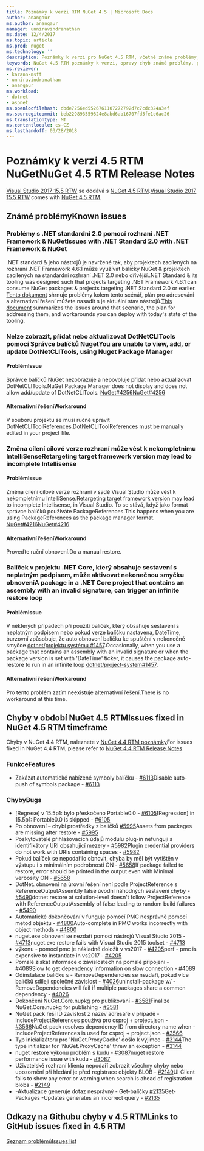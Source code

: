 ```yaml
---
title: Poznámky k verzi RTM NuGet 4.5 | Microsoft Docs
author: anangaur
ms.author: anangaur
manager: unniravindranathan
ms.date: 12/4/2017
ms.topic: article
ms.prod: nuget
ms.technology: ''
description: Poznámky k verzi pro NuGet 4.5 RTM, včetně známé problémy, opravy chyb, přidaných funkcí a chcete.
keywords: NuGet 4.5 RTM poznámky k verzi, opravy chyb známé problémy, přidat funkce, chcete
ms.reviewer:
- karann-msft
- unniravindranathan
- anangaur
ms.workload:
- dotnet
- aspnet
ms.openlocfilehash: dbde7256ed5526761107272792d7c7cdc324a3ef
ms.sourcegitcommit: beb229893559824e8abd6ab16707fd5fe1c6ac26
ms.translationtype: MT
ms.contentlocale: cs-CZ
ms.lasthandoff: 03/28/2018
---
```

# <a name="nuget-45-rtm-release-notes"></a><span data-ttu-id="53373-104">Poznámky k verzi 4.5 RTM NuGet</span><span class="sxs-lookup"><span data-stu-id="53373-104">NuGet 4.5 RTM Release Notes</span></span>

<span data-ttu-id="53373-105">[Visual Studio 2017 15,5 RTW](https://www.visualstudio.com/news/releasenotes/vs2017-relnotes) se dodává s [NuGet 4.5 RTM](https://dist.nuget.org/win-x86-commandline/v4.5.0/nuget.exe).</span><span class="sxs-lookup"><span data-stu-id="53373-105">[Visual Studio 2017 15.5 RTW](https://www.visualstudio.com/news/releasenotes/vs2017-relnotes) comes with [NuGet 4.5 RTM](https://dist.nuget.org/win-x86-commandline/v4.5.0/nuget.exe).</span></span>

## <a name="known-issues"></a><span data-ttu-id="53373-106">Známé problémy</span><span class="sxs-lookup"><span data-stu-id="53373-106">Known issues</span></span>

### <a name="issues-with-net-standard-20-with-net-framework--nuget"></a><span data-ttu-id="53373-107">Problémy s .NET standardní 2.0 pomocí rozhraní .NET Framework & NuGet</span><span class="sxs-lookup"><span data-stu-id="53373-107">Issues with .NET Standard 2.0 with .NET Framework & NuGet</span></span> 

<span data-ttu-id="53373-108">.NET standard & jeho nástrojů je navržené tak, aby projektech zacílených na rozhraní .NET Framework 4.6.1 může využívat balíčky NuGet & projektech zacílených na standardní rozhraní .NET 2.0 nebo dřívější.</span><span class="sxs-lookup"><span data-stu-id="53373-108">.NET Standard & its tooling was designed such that projects targeting .NET Framework 4.6.1 can consume NuGet packages & projects targeting .NET Standard 2.0 or earlier.</span></span> <span data-ttu-id="53373-109">[Tento dokument](https://github.com/dotnet/standard/issues/481) shrnuje problémy kolem tento scénář, plán pro adresování a alternativní řešení můžete nasadit s je aktuální stav nástrojů.</span><span class="sxs-lookup"><span data-stu-id="53373-109">[This document](https://github.com/dotnet/standard/issues/481) summarizes the issues around that scenario, the plan for addressing them, and workarounds you can deploy with today's state of the tooling.</span></span>

### <a name="you-are-unable-to-view-add-or-update-dotnetclitools-using-nuget-package-manager"></a><span data-ttu-id="53373-110">Nelze zobrazit, přidat nebo aktualizovat DotNetCLITools pomocí Správce balíčků Nuget</span><span class="sxs-lookup"><span data-stu-id="53373-110">You are unable to view, add, or update DotNetCLITools, using Nuget Package Manager</span></span>

#### <a name="issue"></a><span data-ttu-id="53373-111">Problém</span><span class="sxs-lookup"><span data-stu-id="53373-111">Issue</span></span>

<span data-ttu-id="53373-112">Správce balíčků NuGet nezobrazuje a nepovoluje přidat nebo aktualizovat DotNetCLITools.</span><span class="sxs-lookup"><span data-stu-id="53373-112">NuGet Package Manager does not display and does not allow add/update of DotNetCLITools.</span></span> [<span data-ttu-id="53373-113">NuGet#4256</span><span class="sxs-lookup"><span data-stu-id="53373-113">NuGet#4256</span></span>](https://github.com/NuGet/Home/issues/4256)

#### <a name="workaround"></a><span data-ttu-id="53373-114">Alternativní řešení</span><span class="sxs-lookup"><span data-stu-id="53373-114">Workaround</span></span>

<span data-ttu-id="53373-115">V souboru projektu se musí ručně upravit DotNetCLIToolReferences.</span><span class="sxs-lookup"><span data-stu-id="53373-115">DotNetCLIToolReferences must be manually edited in your project file.</span></span>

### <a name="retargeting-target-framework-version-may-lead-to-incomplete-intellisense"></a><span data-ttu-id="53373-116">Změna cílení cílové verze rozhraní může vést k nekompletnímu IntelliSense</span><span class="sxs-lookup"><span data-stu-id="53373-116">Retargeting target framework version may lead to incomplete Intellisense</span></span>

#### <a name="issue"></a><span data-ttu-id="53373-117">Problém</span><span class="sxs-lookup"><span data-stu-id="53373-117">Issue</span></span>

<span data-ttu-id="53373-118">Změna cílení cílové verze rozhraní v sadě Visual Studio může vést k nekompletnímu IntelliSense.</span><span class="sxs-lookup"><span data-stu-id="53373-118">Retargeting target framework version may lead to incomplete Intellisense, in Visual Studio.</span></span> <span data-ttu-id="53373-119">To se stává, když jako formát správce balíčků používáte PackageReferences.</span><span class="sxs-lookup"><span data-stu-id="53373-119">This happens when you are using PackageReferences as the package manager format.</span></span> [<span data-ttu-id="53373-120">NuGet#4216</span><span class="sxs-lookup"><span data-stu-id="53373-120">NuGet#4216</span></span>](https://github.com/NuGet/Home/issues/4216)

#### <a name="workaround"></a><span data-ttu-id="53373-121">Alternativní řešení</span><span class="sxs-lookup"><span data-stu-id="53373-121">Workaround</span></span>

<span data-ttu-id="53373-122">Proveďte ruční obnovení.</span><span class="sxs-lookup"><span data-stu-id="53373-122">Do a manual restore.</span></span>

### <a name="a-package-in-a-net-core-project-that-contains-an-assembly-with-an-invalid-signature-can-trigger-an-infinite-restore-loop"></a><span data-ttu-id="53373-123">Balíček v projektu .NET Core, který obsahuje sestavení s neplatným podpisem, může aktivovat nekonečnou smyčku obnovení</span><span class="sxs-lookup"><span data-stu-id="53373-123">A package in a .NET Core project that contains an assembly with an invalid signature, can trigger an infinite restore loop</span></span>

#### <a name="issue"></a><span data-ttu-id="53373-124">Problém</span><span class="sxs-lookup"><span data-stu-id="53373-124">Issue</span></span>

<span data-ttu-id="53373-125">V některých případech při použití balíček, který obsahuje sestavení s neplatným podpisem nebo pokud verze balíčku nastavena, DateTime, burzovní způsobuje, že auto obnovení balíčku ke spuštění v nekonečné smyčce [dotnet/projektu systému #1457](https://github.com/dotnet/project-system/issues/1457).</span><span class="sxs-lookup"><span data-stu-id="53373-125">Occasionally, when you use a package that contains an assembly with an invalid signature or when the package version is set with 'DateTime' ticker, it causes the package auto-restore to run in an infinite loop [dotnet/project-system#1457](https://github.com/dotnet/project-system/issues/1457).</span></span>

#### <a name="workaround"></a><span data-ttu-id="53373-126">Alternativní řešení</span><span class="sxs-lookup"><span data-stu-id="53373-126">Workaround</span></span>

<span data-ttu-id="53373-127">Pro tento problém zatím neexistuje alternativní řešení.</span><span class="sxs-lookup"><span data-stu-id="53373-127">There is no workaround at this time.</span></span>

## <a name="issues-fixed-in-nuget-45-rtm-timeframe"></a><span data-ttu-id="53373-128">Chyby v období NuGet 4.5 RTM</span><span class="sxs-lookup"><span data-stu-id="53373-128">Issues fixed in NuGet 4.5 RTM timeframe</span></span>

<span data-ttu-id="53373-129">Chyby v NuGet 4.4 RTM, naleznete v [NuGet 4.4 RTM poznámky](../release-notes/nuget-4.4-RTM.md)</span><span class="sxs-lookup"><span data-stu-id="53373-129">For issues fixed in NuGet 4.4 RTM, please refer to [NuGet 4.4 RTM Release Notes](../release-notes/nuget-4.4-RTM.md)</span></span> 

### <a name="features"></a><span data-ttu-id="53373-130">Funkce</span><span class="sxs-lookup"><span data-stu-id="53373-130">Features</span></span>

- <span data-ttu-id="53373-131">Zakázat automatické nabízené symboly balíčku - [#6113](https://github.com/NuGet/Home/issues/6113)</span><span class="sxs-lookup"><span data-stu-id="53373-131">Disable auto-push of symbols package - [#6113](https://github.com/NuGet/Home/issues/6113)</span></span>

### <a name="bugs"></a><span data-ttu-id="53373-132">Chyby</span><span class="sxs-lookup"><span data-stu-id="53373-132">Bugs</span></span>

- <span data-ttu-id="53373-133">[Regrese] v 15.5p1: bylo přeskočeno Portable0.0 - [#6105](https://github.com/NuGet/Home/issues/6105)</span><span class="sxs-lookup"><span data-stu-id="53373-133">[Regression] in 15.5p1: Portable0.0 is skipped - [#6105](https://github.com/NuGet/Home/issues/6105)</span></span>
- <span data-ttu-id="53373-134">Po obnovení – chybí prostředky z balíčků [#5995](https://github.com/NuGet/Home/issues/5995)</span><span class="sxs-lookup"><span data-stu-id="53373-134">Assets from packages are missing after restore - [#5995](https://github.com/NuGet/Home/issues/5995)</span></span>
- <span data-ttu-id="53373-135">Poskytovatelé přihlašovacích údajů modulu plug-in nefungují s identifikátory URI obsahující mezery - [#5982](https://github.com/NuGet/Home/issues/5982)</span><span class="sxs-lookup"><span data-stu-id="53373-135">Plugin credential providers do not work with URIs containing spaces - [#5982](https://github.com/NuGet/Home/issues/5982)</span></span>
- <span data-ttu-id="53373-136">Pokud balíček se nepodařilo obnovit, chyba by měl být vytištěn v výstupu i s minimálním podrobností ON - [#5658](https://github.com/NuGet/Home/issues/5658)</span><span class="sxs-lookup"><span data-stu-id="53373-136">If package failed to restore, error should be printed in the output even with Minimal verbosity ON - [#5658](https://github.com/NuGet/Home/issues/5658)</span></span>
- <span data-ttu-id="53373-137">DotNet. obnovení na úrovni řešení není podle ProjectReference s ReferenceOutputAssembly false úvodní náhodných sestavení chyby - [#5490](https://github.com/NuGet/Home/issues/5490)</span><span class="sxs-lookup"><span data-stu-id="53373-137">dotnet restore at solution-level doesn't follow ProjectReference with ReferenceOutputAssembly of false leading to random build failures - [#5490](https://github.com/NuGet/Home/issues/5490)</span></span>
- <span data-ttu-id="53373-138">Automatické dokončování v funguje pomocí PMC nesprávně pomocí metod objektu - [#4800](https://github.com/NuGet/Home/issues/4800)</span><span class="sxs-lookup"><span data-stu-id="53373-138">Auto-complete in PMC works incorrectly with object methods - [#4800](https://github.com/NuGet/Home/issues/4800)</span></span>
- <span data-ttu-id="53373-139">nuget.exe obnovení se nezdaří pomocí nástrojů Visual Studio 2015 - [#4713](https://github.com/NuGet/Home/issues/4713)</span><span class="sxs-lookup"><span data-stu-id="53373-139">nuget.exe restore fails with Visual Studio 2015 toolset - [#4713](https://github.com/NuGet/Home/issues/4713)</span></span>
- <span data-ttu-id="53373-140">výkonu - pomocí pmc je nákladné doložit v vs2017 - [#4205](https://github.com/NuGet/Home/issues/4205)</span><span class="sxs-lookup"><span data-stu-id="53373-140">perf - pmc is expensive to instantiate in vs2017 - [#4205](https://github.com/NuGet/Home/issues/4205)</span></span>
- <span data-ttu-id="53373-141">Pomalé získat informace o závislostech na pomalé připojení - [#4089](https://github.com/NuGet/Home/issues/4089)</span><span class="sxs-lookup"><span data-stu-id="53373-141">Slow to get dependency information on slow connection - [#4089](https://github.com/NuGet/Home/issues/4089)</span></span>
- <span data-ttu-id="53373-142">Odinstalace balíčku s - RemoveDependencies se nezdaří, pokud více balíčků sdílejí společné závislost - [#4026](https://github.com/NuGet/Home/issues/4026)</span><span class="sxs-lookup"><span data-stu-id="53373-142">uninstall-package w/ -RemoveDependencies will fail if multiple packages share a common dependency - [#4026](https://github.com/NuGet/Home/issues/4026)</span></span>
- <span data-ttu-id="53373-143">Dokončení NuGet.Core.nupkg pro publikování - [#3581](https://github.com/NuGet/Home/issues/3581)</span><span class="sxs-lookup"><span data-stu-id="53373-143">Finalize NuGet.Core.nupkg for publishing - [#3581](https://github.com/NuGet/Home/issues/3581)</span></span>
- <span data-ttu-id="53373-144">NuGet pack řeší ID závislost z název adresáře v případě - IncludeProjectReferences používá pro csproj + project.json - [#3566](https://github.com/NuGet/Home/issues/3566)</span><span class="sxs-lookup"><span data-stu-id="53373-144">NuGet pack resolves dependency ID from directory name when -IncludeProjectReferences is used for csproj + project.json - [#3566](https://github.com/NuGet/Home/issues/3566)</span></span>
- <span data-ttu-id="53373-145">Typ inicializátoru pro 'NuGet.ProxyCache' došlo k výjimce - [#3144](https://github.com/NuGet/Home/issues/3144)</span><span class="sxs-lookup"><span data-stu-id="53373-145">The type initializer for 'NuGet.ProxyCache' threw an exception - [#3144](https://github.com/NuGet/Home/issues/3144)</span></span>
- <span data-ttu-id="53373-146">nuget restore výkonu problém s kudu - [#3087](https://github.com/NuGet/Home/issues/3087)</span><span class="sxs-lookup"><span data-stu-id="53373-146">nuget restore performance issue with kudu - [#3087](https://github.com/NuGet/Home/issues/3087)</span></span>
- <span data-ttu-id="53373-147">Uživatelské rozhraní klienta nepodaří zobrazit všechny chyby nebo upozornění při hledání je před registrace objekty BLOB - [#2149](https://github.com/NuGet/Home/issues/2149)</span><span class="sxs-lookup"><span data-stu-id="53373-147">UI Client fails to show any error or warning when search is ahead of registration blobs - [#2149](https://github.com/NuGet/Home/issues/2149)</span></span>
- <span data-ttu-id="53373-148">-Aktualizace generuje dotaz nesprávný - Get-balíčky [#2135](https://github.com/NuGet/Home/issues/2135)</span><span class="sxs-lookup"><span data-stu-id="53373-148">Get-Packages -Updates generates an incorrect query - [#2135](https://github.com/NuGet/Home/issues/2135)</span></span>

## <a name="links-to-github-issues-fixed-in-45-rtm"></a><span data-ttu-id="53373-149">Odkazy na Githubu chyby v 4.5 RTM</span><span class="sxs-lookup"><span data-stu-id="53373-149">Links to GitHub issues fixed in 4.5 RTM</span></span>

[<span data-ttu-id="53373-150">Seznam problémů</span><span class="sxs-lookup"><span data-stu-id="53373-150">Issues list</span></span>](https://github.com/NuGet/Home/issues?q=is%3Aissue+milestone%3A4.5+is%3Aclosed)
